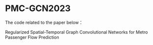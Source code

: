 # PMC-GCN2023
The code related to the paper below：

Regularized Spatial-Temporal Graph Convolutional Networks for Metro Passenger Flow Prediction
